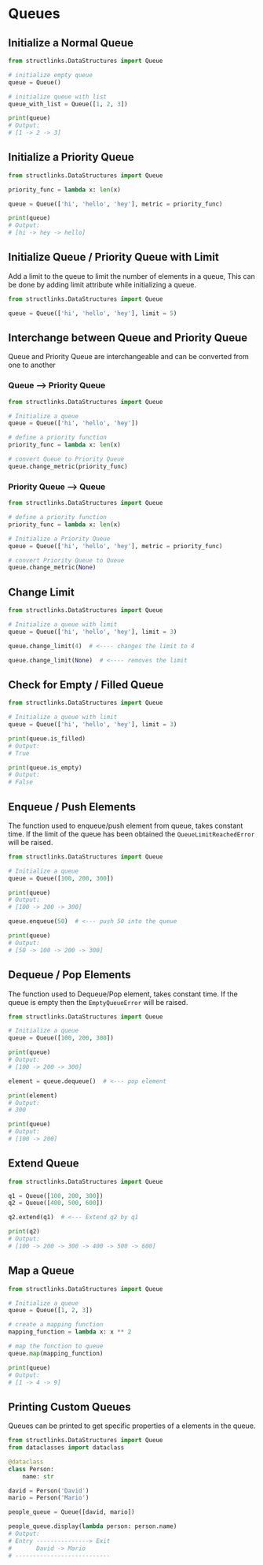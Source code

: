# Queues

## Initialize a Normal Queue

```python
from structlinks.DataStructures import Queue

# initialize empty queue
queue = Queue()

# initialize queue with list
queue_with_list = Queue([1, 2, 3])

print(queue)
# Output:
# [1 -> 2 -> 3]
```

## Initialize a Priority Queue

```python
from structlinks.DataStructures import Queue

priority_func = lambda x: len(x)

queue = Queue(['hi', 'hello', 'hey'], metric = priority_func)

print(queue)
# Output:
# [hi -> hey -> hello]
```

## Initialize Queue / Priority Queue with Limit

Add a limit to the queue to limit the number of elements in a queue, This can be done by adding limit
attribute while initializing a queue.

```python
from structlinks.DataStructures import Queue

queue = Queue(['hi', 'hello', 'hey'], limit = 5)
```

## Interchange between Queue and Priority Queue

Queue and Priority Queue are interchangeable and can be converted from one to another

### Queue --> Priority Queue

```python
from structlinks.DataStructures import Queue

# Initialize a queue
queue = Queue(['hi', 'hello', 'hey'])

# define a priority function
priority_func = lambda x: len(x)

# convert Queue to Priority Queue
queue.change_metric(priority_func)
```

### Priority Queue --> Queue

```python
from structlinks.DataStructures import Queue

# define a priority function
priority_func = lambda x: len(x)

# Initialize a Priority Queue
queue = Queue(['hi', 'hello', 'hey'], metric = priority_func)

# convert Priority Queue to Queue
queue.change_metric(None)
```

## Change Limit

```python
from structlinks.DataStructures import Queue

# Initialize a queue with limit
queue = Queue(['hi', 'hello', 'hey'], limit = 3)

queue.change_limit(4)  # <---- changes the limit to 4

queue.change_limit(None)  # <---- removes the limit
```

## Check for Empty / Filled Queue

```python
from structlinks.DataStructures import Queue

# Initialize a queue with limit
queue = Queue(['hi', 'hello', 'hey'], limit = 3)

print(queue.is_filled)
# Output:
# True

print(queue.is_empty)
# Output:
# False
```

## Enqueue / Push Elements

The function used to enqueue/push element from queue, takes constant time. If the limit of the queue has been obtained
the `QueueLimitReachedError` will be raised.

```python
from structlinks.DataStructures import Queue

# Initialize a queue
queue = Queue([100, 200, 300])

print(queue)
# Output:
# [100 -> 200 -> 300]

queue.enqueue(50)  # <--- push 50 into the queue

print(queue)
# Output:
# [50 -> 100 -> 200 -> 300]
```

## Dequeue / Pop Elements

The function used to Dequeue/Pop element, takes constant time. If the queue is empty then
the `EmptyQueueError` will be raised.

```python
from structlinks.DataStructures import Queue

# Initialize a queue
queue = Queue([100, 200, 300])

print(queue)
# Output:
# [100 -> 200 -> 300]

element = queue.dequeue()  # <--- pop element

print(element)
# Output:
# 300

print(queue)
# Output:
# [100 -> 200]
```

## Extend Queue

```python
from structlinks.DataStructures import Queue

q1 = Queue([100, 200, 300])
q2 = Queue([400, 500, 600])

q2.extend(q1)  # <--- Extend q2 by q1

print(q2)
# Output:
# [100 -> 200 -> 300 -> 400 -> 500 -> 600]
```

## Map a Queue

```python
from structlinks.DataStructures import Queue

# Initialize a queue
queue = Queue([1, 2, 3])

# create a mapping function
mapping_function = lambda x: x ** 2

# map the function to queue
queue.map(mapping_function)

print(queue)
# Output:
# [1 -> 4 -> 9]
```

## Printing Custom Queues

Queues can be printed to get specific properties of a elements in the queue.

```python
from structlinks.DataStructures import Queue
from dataclasses import dataclass

@dataclass
class Person:
    name: str

david = Person('David')
mario = Person('Mario')

people_queue = Queue([david, mario])

people_queue.display(lambda person: person.name)
# Output:
# Entry ---------------> Exit
#       David -> Mario
# ---------------------------
```
